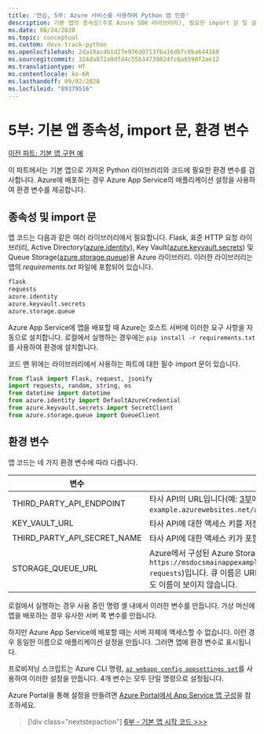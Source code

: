 ```yaml
---
title: '연습, 5부: Azure 서비스를 사용하여 Python 앱 인증'
description: 기본 앱의 종속성(주로 Azure SDK 라이브러리), 필요한 import 문 및 설정해야 하는 환경 변수에 대한 설명입니다.
ms.date: 08/24/2020
ms.topic: conceptual
ms.custom: devx-track-python
ms.openlocfilehash: 2da18ac4b1d27e976d0713fba16dbfc0ba644168
ms.sourcegitcommit: 324da872a9dfd4c55b34739824fc6a6598f2ae12
ms.translationtype: HT
ms.contentlocale: ko-KR
ms.lasthandoff: 09/02/2020
ms.locfileid: "89379516"
---
```

# <a name="part-5-main-app-dependencies-import-statements-and-environment-variables"></a>5부: 기본 앱 종속성, import 문, 환경 변수

[이전 파트: 기본 앱 구현 예](walkthrough-tutorial-authentication-04.md)

이 파트에서는 기본 앱으로 가져온 Python 라이브러리와 코드에 필요한 환경 변수를 검사합니다. Azure에 배포하는 경우 Azure App Service의 애플리케이션 설정을 사용하여 환경 변수를 제공합니다.

## <a name="dependencies-and-import-statements"></a>종속성 및 import 문

앱 코드는 다음과 같은 여러 라이브러리에서 필요합니다. Flask, 표준 HTTP 요청 라이브러리, Active Directory([azure.identity](/python/api/overview/azure/identity-readme?view=azure-python)), Key Vault([azure.keyvault.secrets](/python/api/overview/azure/keyvault-secrets-readme?view=azure-python)) 및 Queue Storage([azure.storage.queue](/python/api/overview/azure/storage-queue-readme?view=azure-python))용 Azure 라이브러리. 이러한 라이브러리는 앱의 *requirements.txt* 파일에 포함되어 있습니다.

```txt
flask
requests
azure.identity
azure.keyvault.secrets
azure.storage.queue
```

Azure App Service에 앱을 배포할 때 Azure는 호스트 서버에 이러한 요구 사항을 자동으로 설치합니다. 로컬에서 실행하는 경우에는 `pip install -r requirements.txt`를 사용하여 환경에 설치합니다.

코드 맨 위에는 라이브러리에서 사용하는 파트에 대한 필수 import 문이 있습니다.

```python
from flask import Flask, request, jsonify
import requests, random, string, os
from datetime import datetime
from azure.identity import DefaultAzureCredential
from azure.keyvault.secrets import SecretClient
from azure.storage.queue import QueueClient
```

## <a name="environment-variables"></a>환경 변수

앱 코드는 네 가지 환경 변수에 따라 다릅니다.

| 변수 | 값 |
| --- | --- |
| THIRD_PARTY_API_ENDPOINT | 타사 API의 URL입니다(예: [3부](walkthrough-tutorial-authentication-03.md)에 설명된 `https://msdocs-api-example.azurewebsites.net/api/RandomNumber`). |
| KEY_VAULT_URL | 타사 API에 대한 액세스 키를 저장한 Azure Key Vault의 URL입니다. |
| THIRD_PARTY_API_SECRET_NAME | 타사 API에 대한 액세스 키가 포함된 Key Vault의 비밀 이름입니다. |
| STORAGE_QUEUE_URL | Azure에서 구성된 Azure Storage Queue의 URL(예: [4부](walkthrough-tutorial-authentication-04.md)의 `https://msdocsmainappexample.queue.core.windows.net/code-requests`)입니다. 큐 이름은 URL 끝에 포함되기 때문에 코드의 어디에도 이름이 보이지 않습니다. |

로컬에서 실행하는 경우 사용 중인 명령 셸 내에서 이러한 변수를 만듭니다. 가상 머신에 앱을 배포하는 경우 유사한 서버 쪽 변수를 만듭니다.

하지만 Azure App Service에 배포할 때는 서버 자체에 액세스할 수 없습니다. 이런 경우 동일한 이름으로 애플리케이션 설정을 만듭니다. 그러면 앱에 환경 변수로 표시됩니다. 

프로비저닝 스크립트는 Azure CLI 명령, [`az webapp config appsettings set`](/cli/azure/webapp/config/appsettings?view=azure-cli-latest#az-webapp-config-appsettings-set)를 사용하여 이러한 설정을 만듭니다. 4개 변수는 모두 단일 명령으로 설정됩니다.

Azure Portal을 통해 설정을 만들려면 [Azure Portal에서 App Service 앱 구성](/azure/app-service/configure-common)을 참조하세요.

> [!div class="nextstepaction"]
> [6부 - 기본 앱 시작 코드 >>>](walkthrough-tutorial-authentication-06.md)
